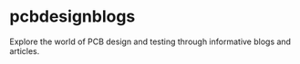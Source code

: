 # pcbdesignblogs
Explore the world of PCB design and testing through informative blogs and articles.
